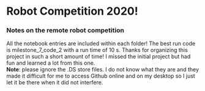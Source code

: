 # Robot Competition 2020!
### Notes on the remote robot competition
All the notebook entries are included within each folder! The best run code is milestone_7_code_2 with a run time of 10 s. Thanks for organizing this project in such a short amount of time! I missed the initial project but had fun and learned a lot from this one. <br/>
**Note**: please ignore the .DS store files. I do not know what they are and they made it difficult for me to access Github online and on my desktop so I just let it be there when it did not interfere. <br/>
